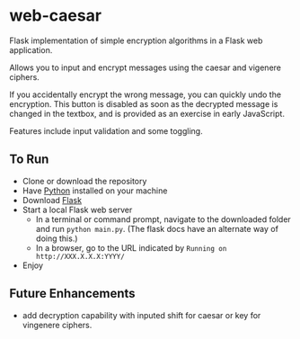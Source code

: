 # web-caesar
Flask implementation of simple encryption algorithms in a Flask web application. 

Allows you to input and encrypt messages using the caesar and vigenere ciphers. 

If you accidentally encrypt the wrong message, you can quickly undo the encryption. This button is disabled as soon as the decrypted message is changed in the textbox, and is provided as an exercise in early JavaScript. 

Features include input validation and some toggling. 

## To Run

- Clone or download the repository
- Have [Python](https://www.python.org/downloads/) installed on your machine
- Download [Flask](http://flask.pocoo.org/)
- Start a local Flask web server
  - In a terminal or command prompt, navigate to the downloaded folder and run `python main.py`. (The flask docs have an alternate way of doing this.) 
  - In a browser, go to the URL indicated by `Running on http://XXX.X.X.X:YYYY/` 
- Enjoy

## Future Enhancements

- add decryption capability with inputed shift for caesar or key for vingenere ciphers. 
